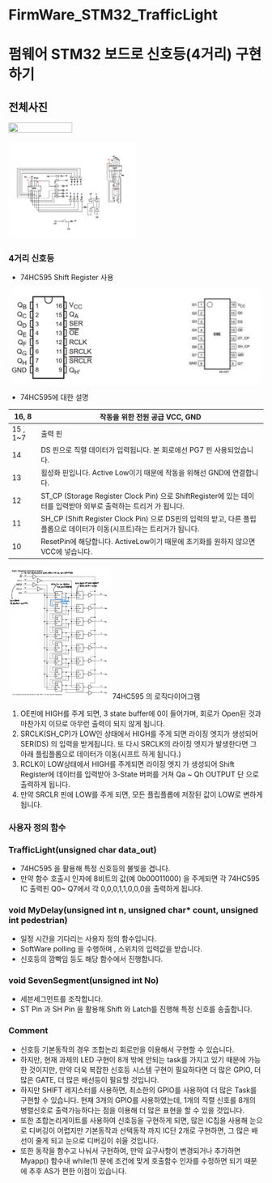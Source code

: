 # FirmWare_STM32_TrafficLight

# 펌웨어 STM32 보드로 신호등(4거리) 구현하기

## 전체사진
<img src="images/전체사진.png" 
  width="50%"
  height="50%"/>
  
  <img src="images/회로도.png" 
  width="50%"
  height="50%"/>

### 4거리 신호등

- 74HC595 Shift Register 사용

<img src="images/74HC595.png" />

- 74HC595에 대한 설명

| 16, 8 | 작동을 위한 전원 공급 VCC, GND |
| --- | --- |
| 15 , 1~7 | 출력 핀 |
| 14 | DS 핀으로 직렬 데이터가 입력됩니다. 본 회로에선 PG7 핀 사용되었습니다. |
| 13 | 횔성화 핀입니다. Active Low이기 때문에 작동을 위해선 GND에 연결합니다. |
| 12 | ST_CP (Storage Register Clock Pin) 으로 ShiftRegister에 있는 데이터를 입력받아 외부로 출력하는 트리거 가 됩니다. |
| 11 | SH_CP (Shift Register Clock Pin) 으로 DS핀의 입력의 받고, 다른 플립플롭으로 데이터가 이동(시프트)하는 트리거가 됩니다. |
| 10 | ResetPin에 해당합니다. ActiveLow이기 때문에 초기화를 원하지 않으면 VCC에 넣습니다. |

<img src="images/74HC595_FULL.png" 
  width="40%"
  height="40%"/>
74HC595 의 로직다이어그램

1. OE핀에 HIGH를 주게 되면, 3 state buffer에 0이 들어가며, 회로가 Open된 것과 마찬가지 이므로 아무런 출력이 되지 않게 됩니다.
2. SRCLK(SH_CP)가 LOW인 상태에서 HIGH를 주게 되면 라이징 엣지가 생성되어 SER(DS) 의 입력을 받게됩니다. 또 다시 SRCLK의 라이징 엣지가 발생한다면 그 아래 플립플롭으로 데이터가 이동(시프트 하게 됩니다.)
3. RCLK이 LOW상태에서 HIGH를 주게되면 라이징 엣지 가 생성되어 Shift Register에 데이터를 입력받아 3-State 버퍼를 거쳐 Qa ~ Qh OUTPUT 단 으로 출력하게 됩니다.
4. 만약 SRCLR 핀에 LOW를 주게 되면, 모든 플립플롭에 저장된 값이 LOW로 변하게 됩니다.

### 사용자 정의 함수

### TrafficLight(unsigned char data_out)

- 74HC595 을 활용해 특정 신호등의 불빛을 겹니다.
- 만약 함수 호출시 인자에 8비트의 값(예 0b00011000) 을 주게되면
각 74HC595 IC 출력핀 Q0~ Q7에서 각 0,0,0,1,1,0,0,0을 출력하게 됩니다.

### void MyDelay(unsigned int n, unsigned char* count, unsigned int pedestrian)

- 일정 시간을 기다리는 사용자 정의 함수입니다.
- SoftWare polling 을 수행하며 , 스위치의 입력값을 받습니다.
- 신호등의 깜빡임 등도 해당 함수에서 진행합니다.

### void SevenSegment(unsigned int No)

- 세븐세그먼트를 조작합니다.
- ST Pin 과 SH Pin 을 활용해 Shift 와 Latch를 진행해 특정 신호를 송출합니다.

### Comment

- 신호등 기본동작의 경우 조합논리 회로만을 이용해서 구현할 수 있습니다.
- 하지만, 현재 과제의 LED 구현이 8개 밖에 안되는 task를 가지고 있기 때문에 가능한 것이지만, 만약 더욱 복잡한 신호등 시스템 구현이 필요하다면 더 많은 GPIO, 더 많은 GATE, 더 많은 배선등이 필요할 것입니다.
- 하지만 SHIFT 레지스터를 사용하면, 최소한의 GPIO를 사용하여 더 많은 Task를 구현할 수 있습니다. 현재 3개의 GPIO를 사용하였는데, 1개의 직렬 신호를 8개의 병렬신호로 출력가능하다는 점을 이용해 더 많은 표현을 할 수 있을 것입니다.
- 또한 조합논리게이트를 사용하여 신호등을 구현하게 되면, 많은 IC칩을 사용해 눈으로 디버깅이 어렵지만 기본동작과 선택동작 까지 IC단 2개로 구현하면, 그 많은 배선이 줄게 되고 눈으로 디버깅이 쉬울 것입니다.
- 또한 동작을 함수고 나눠서 구현하여, 만약 요구사항이 변경되거나 추가하면 Myapp() 함수내 while(1) 문에 조건에 맞게 호출함수 인자를 수정하면 되기 때문에 추후 AS가 편한 이점이 있습니다.
